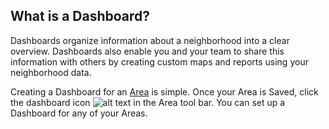 ## What is a Dashboard?
Dashboards organize information about a neighborhood into a clear overview. Dashboards also enable you and your team to share this information with others by creating custom maps and reports using your neighborhood data. 

Creating a Dashboard for an [Area](https://www.citiesense.com/docs/pages/02-Getting%20Started.md) is simple. Once your Area is Saved, click the dashboard icon ![alt text](https://farm3.staticflickr.com/2841/33773722236_c4058c7980_s.jpg "dashboard icon") in the Area tool bar. You can set up a Dashboard for any of your Areas. 



